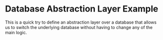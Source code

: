 # Database Abstraction Layer Example

This is a quick try to define an abstraction layer over a database that allows us to switch the underlying database without having to change any of the main logic.
